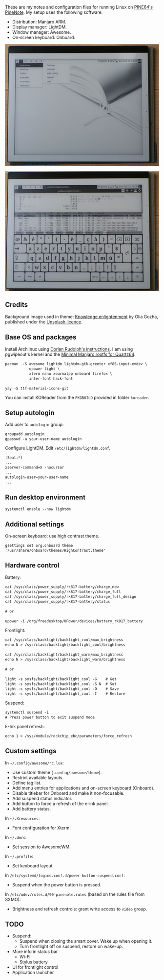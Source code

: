 
These are my notes and configuration files for running Linux on [PINE64's PineNote](https://www.pine64.org/pinenote/).
My setup uses the following software:

* Distribution: Manjaro ARM.
* Display manager: LightDM.
* Window manager: Awesome.
* On-screen keyboard: Onboard.

![Awesome menu](screenshots/awesomewm-pinenote-menu.jpg)

![Xterm and Onboard](screenshots/awesomewm-pinenote-xterm.jpg)

Credits
-------

Background image used in theme: [Knowledge enlightenment](https://unsplash.com/photos/J4kK8b9Fgj8)
by Olia Gozha, published under the [Unsplash licence](https://unsplash.com/license).

Base OS and packages
--------------------

Install Archlinux using [Dorian Rudolph's instructions](https://github.com/DorianRudolph/pinenotes).
I am using pgwipeout's kernel and the [Minimal Manjaro rootfs for Quartz64](https://github.com/manjaro-arm/quartz64-bsp-images/releases).

```
pacman  -S awesome lightdm lightdm-gtk-greeter xf86-input-evdev \
           upower light \
           xterm nano xournalpp onboard firefox \
           inter-font hack-font

yay -S ttf-material-icons-git
```

You can install KOReader from the `PKGBUILD` provided in folder `koreader`.

Setup autologin
-------------------------

Add user to `autologin` group:

```
groupadd autologin
gpasswd -a your-user-name autologin
```

Configure LightDM. Edit `/etc/lightdm/lightdm.conf`.

```
[Seat:*]
...
xserver-command=X -nocursor
...
autologin-user=your-user-name
...
```

Run desktop environment
-----------------------

```
systemctl enable --now lightdm
```

Additional settings
-------------------

On-screen keyboard: use high contrast theme.

```
gsettings set org.onboard theme '/usr/share/onboard/themes/HighContrast.theme'
```

Hardware control
----------------

Battery:

```
cat /sys/class/power_supply/rk817-battery/charge_now
cat /sys/class/power_supply/rk817-battery/charge_full
cat /sys/class/power_supply/rk817-battery/charge_full_design
cat /sys/class/power_supply/rk817-battery/status

# or

upower -i /org/freedesktop/UPower/devices/battery_rk817_battery
```

Frontlight:

```
cat /sys/class/backlight/backlight_cool/max_brightness
echo N > /sys/class/backlight/backlight_cool/brightness

cat /sys/class/backlight/backlight_warm/max_brightness
echo N > /sys/class/backlight/backlight_warm/brightness

# or

light -s sysfs/backlight/backlight_cool -G    # Get
light -s sysfs/backlight/backlight_cool -S N  # Set
light -s sysfs/backlight/backlight_cool -O    # Save
light -s sysfs/backlight/backlight_cool -I    # Restore
```

Suspend:

```
systemctl suspend -i
# Press power button to exit suspend mode
```

E-Ink panel refresh:

```
echo 1 > /sys/module/rockchip_ebc/parameters/force_refresh
```

Custom settings
---------------

In `~/.config/awesome/rc.lua`:

* Use custom theme (`.config/awesome/theme`).
* Restrict available layouts.
* Define tag list.
* Add menu entries for applications and on-screen keyboard (Onboard).
* Disable titlebar for Onboard and make it non-focusable.
* Add suspend status indicator.
* Add button to force a refresh of the e-ink panel.
* Add battery status.

In `~/.Xresources`:

* Font configuration for Xterm.

In `~/.dmrc`:

* Set session to AwesomeWM.

In `~/.profile`:

* Set keyboard layout.

In `/etc/systemd/logind.conf.d/power-button-suspend.conf`:

* Suspend when the power button is pressed.

In `/etc/udev/rules.d/90-pinenote.rules` (based on the rules file from SXMO):

* Brightness and refresh controls: grant write access to `video` group.

TODO
----

* Suspend:
  * Suspend when closing the smart cover. Wake up when opening it.
  * Turn frontlight off on suspend, restore on wake-up.
* More info in status bar
  * Wi-Fi
  * Stylus battery
* UI for frontlight control
* Application launcher
